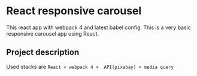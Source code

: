 # React responsive carousel

This react app with webpack 4 and latest babel config. This is a very basic responsive carousel app using React.

## Project description
Used stacks are ```React + webpack 4 +  API(pixabay) + media query```